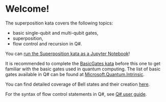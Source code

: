 ﻿# Welcome!

The superposition kata covers the following topics:
 - basic single-qubit and multi-qubit gates,
 - superposition,
 - flow control and recursion in Q#.

 You can [run the Superposition kata as a Jupyter Notebook](https://mybinder.org/v2/gh/Microsoft/QuantumKatas/master?filepath=Superposition%2FSuperposition.ipynb)!

It is recommended to complete the [BasicGates kata](./../BasicGates/) before this one to get familiar with the basic gates used in quantum computing. 
The list of basic gates available in Q# can be found at [Microsoft.Quantum.Intrinsic](https://docs.microsoft.com/qsharp/api/qsharp/microsoft.quantum.intrinsic).

You can find detailed coverage of Bell states and their creation [here](https://blogs.msdn.microsoft.com/uk_faculty_connection/2018/02/06/a-beginners-guide-to-quantum-computing-and-q/).

For the syntax of flow control statements in Q#, see [Q# user guide](https://docs.microsoft.com/quantum/user-guide/using-qsharp/control-flow#control-flow).
